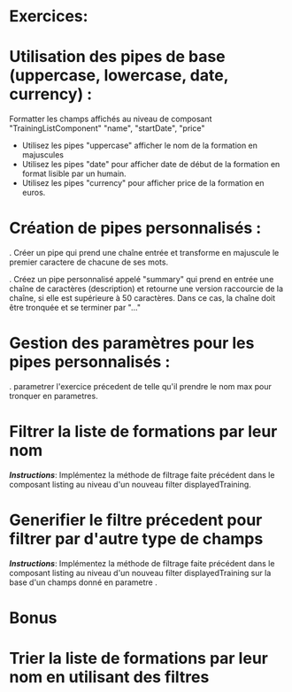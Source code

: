 # Exercices:

# Utilisation des pipes de base (uppercase, lowercase, date, currency) :

Formatter les champs affichés au niveau de composant "TrainingListComponent"
"name", "startDate", "price"

* Utilisez les pipes "uppercase" afficher le nom de la formation en majuscules
* Utilisez les pipes "date" pour afficher date de début de la formation en format lisible par un humain.
* Utilisez les pipes "currency" pour afficher price de la formation en euros.

# Création de pipes personnalisés :

. Créer un pipe qui prend une chaîne entrée et transforme en majuscule le premier caractere de chacune de ses mots.

. Créez un pipe personnalisé appelé "summary" qui prend en entrée une
chaîne de caractères  (description) et retourne une version raccourcie de la chaîne, si
elle est supérieure à 50 caractères. Dans ce cas, la chaîne doit être
tronquée et se terminer par "..."

# Gestion des paramètres pour les pipes personnalisés :

. parametrer l'exercice précedent de telle qu'il prendre le nom max pour tronquer en parametres.

# Filtrer la liste de formations par leur nom

**_Instructions_**: Implémentez la méthode de filtrage faite précédent dans le composant listing
au niveau d'un nouveau filter displayedTraining.

# Generifier le filtre précedent pour filtrer par d'autre type de champs

**_Instructions_**: Implémentez la méthode de filtrage faite précédent dans le composant listing
au niveau d'un nouveau filter displayedTraining sur la base d'un champs donné en parametre .

# Bonus

# Trier la liste de formations par leur nom en utilisant des filtres

